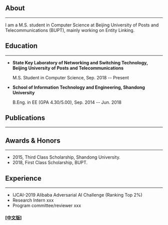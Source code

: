 ## About
---

I am a M.S. student in Computer Science at Beijing University of Posts and Telecommunications (BUPT), mainly working on Entity Linking.

## Education

---


* **State Key Laboratory of Networking and Switching Technology, Beijing University of Posts and Telecommunications**

  M.S. Student in Computer Science, Sep. 2018 -- Present

* **School of Information Technology and Engineering, Shandong University**

  B.Eng. in EE (GPA 4.30/5.00), Sep. 2014 -- Jun. 2018

## Publications

---


## Awards & Honors
------

- 2015, Third Class Scholarship, Shandong University.
- 2018, First Class Scholarship, BUPT.

##  Experience
------

- IJCAI-2019 Alibaba Adversarial AI Challenge (Ranking Top 2%)
- Research Intern xxx
- Program committee/reviewer xxx



#### [[中文版]](./index_cn.html)

